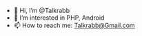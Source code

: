 - 👋 Hi, I’m @Talkrabb
- 👀 I’m interested in PHP, Android
- 📫 How to reach me: Talkrabb@Gmail.com

<!---
Talkrabb/Talkrabb is a ✨ special ✨ repository because its `README.md` (this file) appears on your GitHub profile.
You can click the Preview link to take a look at your changes.
--->
